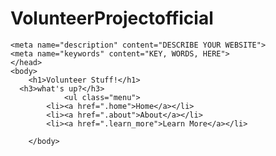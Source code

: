 # VolunteerProjectofficial

	<meta name="description" content="DESCRIBE YOUR WEBSITE">
	<meta name="keywords" content="KEY, WORDS, HERE">
	</head>
	<body>
		<h1>Volunteer Stuff!</h1>
      <h3>what's up?</h3>
     			<ul class="menu">
			<li><a href=".home">Home</a></li>
 			<li><a href=".about">About</a></li>
 			<li><a href=".learn_more">Learn More</a></li>
			
    	</body>
</html>
